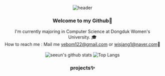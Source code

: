 <div align="center">
  
![header](https://capsule-render.vercel.app/api?type=waving&color=D2E5A8&height=300&section=header&text=Welcome%20to%20Jang%20Se%20%20Eun's%20Github&fontSize=50&animation=fadeIn)

### Welcome to my Github:star2:   
I'm currently majoring in Computer Science at Dongduk Women's University. :mortar_board: <br/>
How to reach me : Mail me yebom122@gmail.com or wisjang1@naver.com:email:<br/> </br>
![seeun's github stats](https://github-readme-stats.vercel.app/api?username=seeun&show_icons=true&theme=vue)
![Top Langs](https://github-readme-stats.vercel.app/api/top-langs/?username=seeun&layout=compact&theme=vue)

  
### projects✨

</div>
